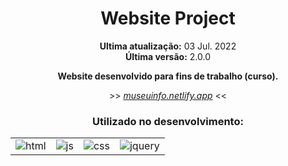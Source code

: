 <div align='center'>
    <h1>Website Project</h1>
</div>

<div align='center'>
    <p><strong>Ultima atualização:</strong> 03 Jul. 2022<br><strong>Última versão:</strong> 2.0.0</p>
    <p><strong>Website desenvolvido para fins de trabalho (curso).</strong></p>
    <p>>> <a target='_blank' href='https://museuinfo.netlify.app'><i>museuinfo.netlify.app</i></a> <<</p>
</div>

<div align='center'>
    <h3>Utilizado no desenvolvimento:</h3>
    <table>
        <tr>
            <td>
                <img src="https://img.shields.io/badge/HTML5-ff7f36?style=for-the-badge&logo=html5&logoColor=fff" alt="html">
            </td>
            <td>
                <img src="https://img.shields.io/badge/JavaScript-ffee00?&style=for-the-badge&logo=javascript&logoColor=black" alt="js">
            </td>
            <td>
                <img src="https://img.shields.io/badge/CSS3-206991?&style=for-the-badge&logo=css3&logoColor=white" target="_blank" alt="css">
            </td>
            <td>
                <img src="https://img.shields.io/badge/JQUERY-cccccc?&style=for-the-badge&logo=jquery&logoColor=206991" target="_blank" alt="jquery">
            </td>
        </tr>
    </table>
</div>
